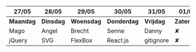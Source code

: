 | 27/05   	| 28/05   	| 29/05    	| 30/05     	| 31/05     	| 01/06    	| 02/06  	|
|---------	|---------	|----------	|-----------	|-----------	|----------	|--------	|
| **Maandag** 	| **Dinsdag** 	| **Woensdag** 	| **Donderdag** 	| **Vrijdag**   	| **Zaterdag** 	| **Zondag** 	|
| Mago    	| Angel   	| Brecht   	| Senne     	| Danny     	|       ✘        	|       ✘      	|
| jQuery  	| SVG     	| FlexBox  	| React.js  	| gitignore 	|       ✘        	|       ✘      	|
